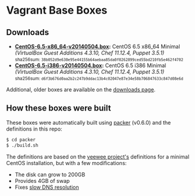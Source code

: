 # Vagrant Base Boxes

## Downloads

* **[CentOS-6.5-x86_64-v20140504.box](https://developer.nrel.gov/downloads/vagrant-boxes/CentOS-6.5-x86_64-v20140504.box):** CentOS 6.5 x86\_64 Minimal *(VirtualBox Guest Additions 4.3.10, Chef 11.12.4, Puppet 3.5.1)*  
  <small>sha256sum: `38b052d9e630e95e44155b64aebaa85da0f0262899ced55bd210fb5e462f4702`</small>
* **[CentOS-6.5-i386-v20140504.box](https://developer.nrel.gov/downloads/vagrant-boxes/CentOS-6.5-i386-v20140504.box):** CentOS 6.5 i386 Minimal *(VirtualBox Guest Additions 4.3.10, Chef 11.12.4, Puppet 3.5.1)*  
  <small>sha256sum: `d6f3b676d0aa2b2c247b9ddac13b4c02047e87e34e58b706847633c847d08e6d`</small>

Additional, older boxes are available on the [downloads page](http://nrel.github.io/vagrant-boxes/).

## How these boxes were built

These boxes were automatically built using [packer](http://www.packer.io) (v0.6.0) and the definitions in this repo:

```sh
$ cd packer
$ ./build.sh
```

The definitions are based on the [veewee project's](https://github.com/jedi4ever/veewee) definitions for a minimal CentOS installation, but with a few modifications:

- The disk can grow to 200GB
- Provides 4GB of swap
- Fixes [slow DNS resolution](https://github.com/NREL/vagrant-boxes/issues/5)
